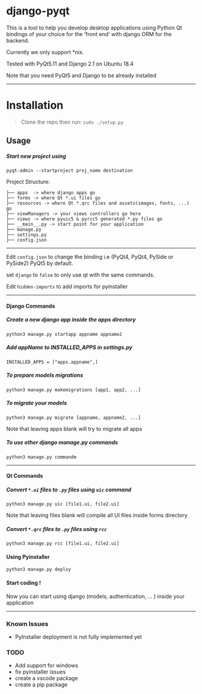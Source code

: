 # django-pyqt
This is a tool to help you develop desktop applications using Python Qt bindings of your choice for the 'front end' with django ORM for the backend.

 Currently we only support *nix.

Tested with PyQt5.11 and Django 2.1 on Ubuntu 18.4

Note that you need PyQt5 and Django to be already installed
***

# Installation
>Clone the repo then run:
`sudo ./setup.py`

## Usage
##### Start new project using

`pyqt-admin --startproject proj_name destination`


Project Structure:

```.
├── apps  -> where django apps go
├── forms -> where Qt *.ui files go
├── resources -> where Qt *.qrc files and assets(images, fonts, ...) go
├── viewManagers -> your views controllers go here
├── views -> where pyuic5 & pyrcc5 generated *.py files go
├── __main__.py -> start point for your application
├── manage.py
├── settings.py
├── config.json
```
***
Edit  `config.json` to change the binding i.e (PyQt4, PyQt4, PySide or PySide2)
PyQt5 by default.

set `django` to `false` to only use qt with the same commands.

Edit `hidden-imports` to add imports for pyinstaller
***

#### Django Commands
##### Create a new django app inside the apps directory

`python3 manage.py startapp appname appname2 `

##### Add appName to INSTALLED_APPS in settings.py

`INSTALLED_APPS = ["apps.appname",]`

##### To prepare models migrations 
`python3 manage.py makemigrations [app1, app2, ...]`

##### To migrate your models
`python3 manage.py migrate [appname, appname2, ...]`

Note that leaving apps blank will try to migrate all apps

##### To use other django manage.py commands
`python3 manage.py commandm`

***
#### Qt Commands

##### Convert `*.ui` files to `.py` files using `uic` command

`python3 manage.py uic [file1.ui, file2.ui]`

Note that leaving files blank will compile all UI files inside forms directory

##### Convert `*.qrc` files to `.py` files using `rcc` 

`python3 manage.py rcc [file1.ui, file2.ui]`

#### Using Pyinstaller
`python3 manage.py deploy`



#### Start coding !
Now you can start using django (models, authentication, ... ) inside your application

***
### Known Issues

<ul>
    <li>PyInstaller deployment is not fully implemented yet</li>
</ul>

### TODO

<ul>
    <li>Add support for windows</li>
    <li>fix pyinstaller issues</li>
    <li>create a vscode package</li>
    <li>create a pip package</li>
</ul>

